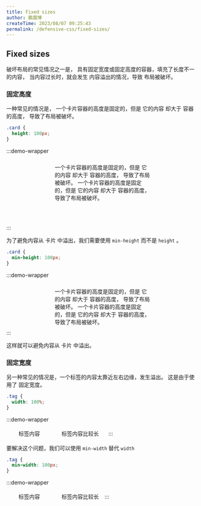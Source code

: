 ```yaml
---
title: Fixed sizes
author: 鹏展博
createTime: 2023/08/07 09:25:43
permalink: /defensive-css/fixed-sizes/
---
```


## Fixed sizes

破坏布局的常见情况之一是， 具有固定宽度或固定高度的容器，填充了长度不一的内容，
当内容过长时，就会发生 内容溢出的情况，导致 布局被破坏。

### 固定高度

一种常见的情况是， 一个卡片容器的高度是固定的，但是 它的内容 却大于 容器的高度，
导致了布局被破坏。

<style>
.card-1-110 {
  height: 100px;
  width: 250px;
  margin: 0 auto;
  padding: 10px;
  background: var(--vp-c-bg);
  border: 1px solid var(--vp-c-divider-light);
  border-radius: 5px;
  box-shadow: var(--vp-shadow-2);
}

.card-2-110 {
  min-height: 100px;
  width: 250px;
  margin: 0 auto ;
  padding: 10px;
  background: var(--vp-c-bg);
  border: 1px solid var(--vp-c-divider-light);
  border-radius: 5px;
  box-shadow: var(--vp-shadow-2);
}

.card-mask-110 {
  height: 50px;
}
</style>

```css
.card {
  height: 100px;
}
```

:::demo-wrapper

<div class="card-1-110">
一个卡片容器的高度是固定的，但是 它的内容 却大于 容器的高度， 导致了布局被破坏。
一个卡片容器的高度是固定的，但是 它的内容 却大于 容器的高度， 导致了布局被破坏。
</div>
<div class="card-mask-110"></div>
:::

为了避免内容从 卡片 中溢出，我们需要使用 `min-height` 而不是 `height` 。

```css
.card {
  min-height: 100px;
}
```

:::demo-wrapper

<div class="card-2-110">
一个卡片容器的高度是固定的，但是 它的内容 却大于 容器的高度， 导致了布局被破坏。
一个卡片容器的高度是固定的，但是 它的内容 却大于 容器的高度， 导致了布局被破坏。
</div>
:::

这样就可以避免内容从 卡片 中溢出。

### 固定宽度

另一种常见的情况是，一个标签的内容太靠近左右边缘，发生溢出。
这是由于使用了 固定宽度。

```css
.tag {
  width: 100%;
}
```

<style>
.tag-110 {
  display: inline-block;
  width: 100px;
  text-align: center;
  padding: 4px 10px;
  margin-right: 10px;
  color: var(--vp-c-brand-1);
  border: solid 1px var(--vp-c-brand-1);
  border-radius: 5px;
  text-wrap: nowrap;
  background: var(--vp-c-bg);
}
.tag-110:last-of-type {
  margin-right: 0;
}
.tag-110.tag-min {
  width: unset;
  min-width: 100px;
}
</style>

:::demo-wrapper

  <div class="tag-110">标签内容</div>
  <div class="tag-110">标签内容比较长</div>
:::

要解决这个问题，我们可以使用 `min-width` 替代 `width`

```css
.tag {
  min-width: 100px;
}
```

:::demo-wrapper

  <div class="tag-110 tag-min">标签内容</div>
  <div class="tag-110 tag-min">标签内容比较长</div>
:::
